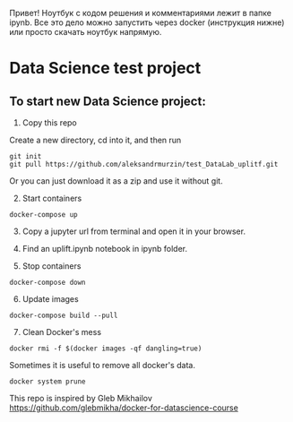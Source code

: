 Привет! Ноутбук c кодом решения и комментариями лежит в папке ipynb. Все это дело можно запустить через docker (инструкция нижне) или просто скачать ноутбук напрямую.

# Data Science test project


## To start new Data Science project:

1. Copy this repo

Create a new directory, cd into it, and then run

```
git init
git pull https://github.com/aleksandrmurzin/test_DataLab_uplitf.git

```
Or you can just download it as a zip and use it without git.



2. Start containers

```
docker-compose up
```

3. Copy a jupyter url from terminal and open it in your browser.

4. Find an uplift.ipynb notebook in ipynb folder.

5. Stop containers

```
docker-compose down
```

6. Update images
```
docker-compose build --pull
```

7. Clean Docker's mess

```
docker rmi -f $(docker images -qf dangling=true)
```

Sometimes it is useful to remove all docker's data.

```
docker system prune
```

This repo is inspired by Gleb Mikhailov  https://github.com/glebmikha/docker-for-datascience-course

